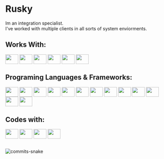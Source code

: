 
# Rusky
Im an integration specialist.<br>
I've worked with multiple clients in all sorts of system enviorments.

## Works With:
<div>
  <img align="center" height="30" width="40" src="https://cdn.jsdelivr.net/gh/devicons/devicon/icons/linux/linux-original.svg">
  <img align="center" height="30" width="40" src="https://cdn.jsdelivr.net/gh/devicons/devicon/icons/docker/docker-original-wordmark.svg">
  <img align="center" height="30" width="40" src="https://cdn.jsdelivr.net/gh/devicons/devicon/icons/kubernetes/kubernetes-plain-wordmark.svg">
  <img align="center" height="30" width="40" src="https://cdn.jsdelivr.net/gh/devicons/devicon/icons/raspberrypi/raspberrypi-original.svg">  
    <img align="center" height="30" width="40" src="https://cdn.jsdelivr.net/gh/devicons/devicon/icons/android/android-original.svg">
  <img align="center" height="30" width="40" src="https://cdn.jsdelivr.net/gh/devicons/devicon/icons/azure/azure-original.svg">
  
</div>

## Programing Languages & Frameworks:
<div>
  <img align="center" height="30" width="40" src="https://cdn.jsdelivr.net/gh/devicons/devicon/icons/python/python-original.svg">
  <img align="center" height="30" width="40" src="https://cdn.jsdelivr.net/gh/devicons/devicon/icons/html5/html5-original.svg">
  <img align="center" height="30" width="40" src="https://cdn.jsdelivr.net/gh/devicons/devicon/icons/css3/css3-original.svg">
  <img align="center" height="30" width="40" src="https://cdn.jsdelivr.net/gh/devicons/devicon/icons/javascript/javascript-original.svg">
  <img align="center" height="30" width="40" src="https://cdn.jsdelivr.net/gh/devicons/devicon/icons/cplusplus/cplusplus-original.svg">
  <img align="center" height="30" width="40" src="https://cdn.jsdelivr.net/gh/devicons/devicon/icons/csharp/csharp-original.svg">
  <img align="center" height="30" width="40" src="https://cdn.jsdelivr.net/gh/devicons/devicon/icons/dot-net/dot-net-original.svg">
  <img align="center" height="30" width="40" src="https://cdn.jsdelivr.net/gh/devicons/devicon/icons/dotnetcore/dotnetcore-original.svg">
  <img align="center" height="30" width="40" src="https://cdn.jsdelivr.net/gh/devicons/devicon/icons/java/java-original.svg">
  <img align="center" height="30" width="40" src="https://cdn.jsdelivr.net/gh/devicons/devicon/icons/spring/spring-original.svg">
  <img align="center" height="30" width="40" src="https://cdn.jsdelivr.net/gh/devicons/devicon/icons/microsoftsqlserver/microsoftsqlserver-plain.svg">
  <img align="center" height="30" width="40" src="https://cdn.jsdelivr.net/gh/devicons/devicon/icons/mysql/mysql-original.svg">
  <img align="center" height="30" width="40" src="https://cdn.jsdelivr.net/gh/devicons/devicon/icons/mongodb/mongodb-original.svg">
</div>

## Codes with:
<div>
<img align="center" height="30" width="40" src="https://cdn.jsdelivr.net/gh/devicons/devicon/icons/androidstudio/androidstudio-original.svg">
<img align="center" height="30" width="40" src="https://cdn.jsdelivr.net/gh/devicons/devicon/icons/visualstudio/visualstudio-plain.svg">
<img align="center" height="30" width="40" src="https://cdn.jsdelivr.net/gh/devicons/devicon/icons/vscode/vscode-original.svg">
<img align="center" height="30" width="40" src="https://cdn.jsdelivr.net/gh/devicons/devicon/icons/unity/unity-original.svg">
</div>

<br>


![commits-snake](https://github.com/Ruskyy/Ruskyy/assets/39529472/57392f0c-c279-4b8c-a60b-d2470492eee6)
